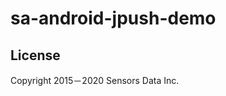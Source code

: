 # sa-android-jpush-demo

## License

<p class ="copyright">Copyright 2015－2020 Sensors Data Inc.</p>
<script>
function updateCopyright(){
    document.getElementsByClassName("copyright")[0].innerHTML= 'Copyright 2015－'+new Date().getUTCFullYear()+' Sensors Data Inc.'
}
if ( window.addEventListener ) {
    window.addEventListener("load", function(){updateCopyright();}, false)
} else if ( window.attachEvent ) {
   window.attachEvent( "onload", function(){updateCopyright();} )
} else if ( window.onload ) {
    window.onload = function(){updateCopyright();}
}
</script>

